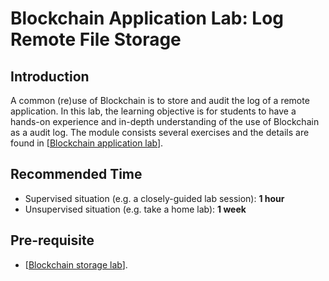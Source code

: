 Blockchain Application Lab: Log Remote File Storage
===

Introduction
---

A common (re)use of Blockchain is to store and audit the log of a remote application. In this lab, the learning objective is for students to have a hands-on experience and in-depth understanding of the use of Blockchain as a audit log.
The module consists several exercises and the details are found in [[Blockchain application lab](https://github.com/BlockchainLabSU/SUBlockchainLabs/blob/master/lab3.3/README.md)].

Recommended Time
---

* Supervised situation (e.g. a closely-guided lab session): **1 hour**
* Unsupervised situation (e.g. take a home lab): **1 week**

Pre-requisite
---

- [[Blockchain storage lab](https://github.com/BlockchainLabSU/SUBlockchainLabs/blob/master/lab3.1/README.md)].

